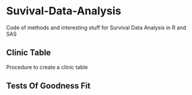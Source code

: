 # Suvival-Data-Analysis
Code of methods and interesting stuff for Survival Data Analysis in R and SAS

## Clinic Table
Procedure to create a clinic table

## Tests Of Goodness Fit

